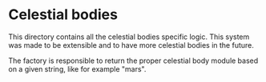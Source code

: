 # Celestial bodies

This directory contains all the celestial bodies specific logic. This system was made to be extensible and to have more celestial bodies in the future.

The factory is responsible to return the proper celestial body module based on a given string, like for example "mars".

